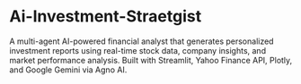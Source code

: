 # Ai-Investment-Straetgist
A multi-agent AI-powered financial analyst that generates personalized investment reports using real-time stock data, company insights, and market performance analysis. Built with Streamlit, Yahoo Finance API, Plotly, and Google Gemini via Agno AI.
